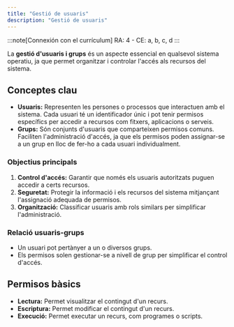 ```yaml
---
title: "Gestió de usuaris"
description: "Gestió de usuaris"
---
```


:::note[Connexión con el currículum]
RA: 4 - CE: a, b, c, d
:::


La **gestió d'usuaris i grups** és un aspecte essencial en qualsevol sistema operatiu, ja que permet organitzar i controlar l'accés als recursos del sistema.

## Conceptes clau
- **Usuaris:** Representen les persones o processos que interactuen amb el sistema. Cada usuari té un identificador únic i pot tenir permisos específics per accedir a recursos com fitxers, aplicacions o serveis.
- **Grups:** Són conjunts d'usuaris que comparteixen permisos comuns. Faciliten l'administració d'accés, ja que els permisos poden assignar-se a un grup en lloc de fer-ho a cada usuari individualment.

### Objectius principals
1. **Control d'accés:** Garantir que només els usuaris autoritzats puguen accedir a certs recursos.
2. **Seguretat:** Protegir la informació i els recursos del sistema mitjançant l'assignació adequada de permisos.
3. **Organització:** Classificar usuaris amb rols similars per simplificar l'administració.

### Relació usuaris-grups
- Un usuari pot pertànyer a un o diversos grups.
- Els permisos solen gestionar-se a nivell de grup per simplificar el control d'accés.

## Permisos bàsics
- **Lectura:** Permet visualitzar el contingut d'un recurs.
- **Escriptura:** Permet modificar el contingut d'un recurs.
- **Execució:** Permet executar un recurs, com programes o scripts.
